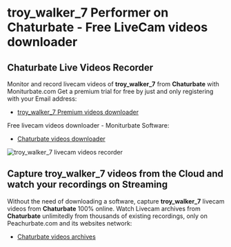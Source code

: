 # troy_walker_7 Performer on Chaturbate - Free LiveCam videos downloader

## Chaturbate Live Videos Recorder

Monitor and record livecam videos of **troy_walker_7** from **Chaturbate** with Moniturbate.com
Get a premium trial for free by just and only registering with your Email address:
* [troy_walker_7 Premium videos downloader](https://moniturbate.com/request-demo-licence-key.html)

Free livecam videos downloader - Moniturbate Software:
* [Chaturbate videos downloader](https://moniturbate.com/moniturbate-download-software.html)

![troy_walker_7 livecam videos recorder](https://peachurnet.com/templates/moniturbate-software.png)


## Capture troy_walker_7 videos from the Cloud and watch your recordings on Streaming

Without the need of downloading a software, capture **troy_walker_7** livecam videos from **Chaturbate** 100% online.
Watch Livecam archives from **Chaturbate** unlimitedly from thousands of existing recordings, only on Peachurbate.com and its websites network:
* [Chaturbate videos archives](https://peachurnet.com/)